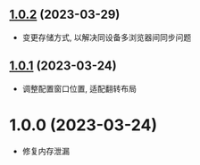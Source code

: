 ## [1.0.2](https://github.com/zhyipeng/yank-note-extension-snippet/compare/v1.0.1...v1.0.2) (2023-03-29)
- 变更存储方式, 以解决同设备多浏览器间同步问题


## [1.0.1](https://github.com/zhyipeng/yank-note-extension-snippet/compare/v1.0.0...v1.0.1) (2023-03-24)
- 调整配置窗口位置, 适配翻转布局


# 1.0.0 (2023-03-24)
- 修复内存泄漏



